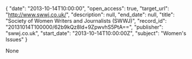 {
  "date": "2013-10-14T10:00:00", 
  "open_access": true, 
  "target_url": "http://www.swwj.co.uk/", 
  "description": null, 
  "end_date": null, 
  "title": "Society of Women Writers and Journalists (SWWJ)", 
  "record_id": "20131014T100000/62b9kQz8ld+9ZpwvhS5PtA==", 
  "publisher": "swwj.co.uk", 
  "start_date": "2013-10-14T10:00:00Z", 
  "subject": "Women's Issues"
}

None
